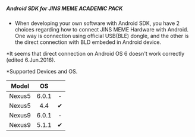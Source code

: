 ##### Android SDK for JINS MEME ACADEMIC PACK

* When developing your own software with Android SDK, you have 2 choices regarding how to connect JINS MEME Hardware with Android. One way is connection using official USB(BLE) dongle, and the other is the direct connection with BLD embeded in Android device. 

*It seems that direct connection on Android OS 6 doesn't work correctly (edited 6.Jun.2016).

*Supported Devices and OS. 

| Model | OS| |
|:--:|:--:|:--:|
|Nexus5|6.0.1|-|
|Nexus5|4.4|✔|
|Nexus9|6.0.1|-|
|Nexus9|5.1.1|✔|

